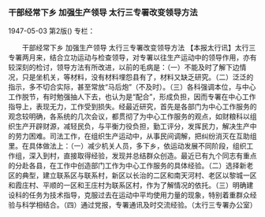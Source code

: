 ### 干部经常下乡  加强生产领导  太行三专署改变领导方法

1947-05-03
第2版()
专栏：

　　干部经常下乡  加强生产领导
    太行三专署改变领导方法
    【本报太行讯】太行三专署两月来，结合立功运动与检查领导，对专署以往生产运动中的领导作用，亦有较深刻的检讨，领导方法有所改进，以前的毛病是：（一）不能及时了解下边情况，只是坐机关，等材料，没有材料埋怨县有了，材料又缺乏研究。（二）泛泛的指示，多不切合实际，甚至常放“马后炮”（不及时）。（三）各科强调本位，与中心工作脱节，有时勉强抽人下去，也认为是“配合”，形成负担，因而专署在中心工作指导上，表现无力，工作受到损失。经最近研究，首先是各部门为中心工作服务的观念较明确，各系统的几次会议，都贯彻了为中心工作服务的观点，如财粮科以组织生产开辟财源，减轻民负，与平衡力役负担，勤工评分，发挥民力，解决生产中的劳力困难。司法工作，在组织生产运动中，从事民间调解，把纠纷消灭在互助组里。在具体做法上：（一）减少机关人员，多下乡，依运动发展不同阶段，组织工作组，深入到村，直接取得经验，发现并总结群众创造。最近已有九个同志有重点的分赴各县，在工作中创造部门工作为中心工作服务的具体经验。（二）选择新老区的典型，建立联系区与联系村，新区以长治的二区和南天河村、老区以黎城一区和霞庄村、平顺的一区和王庄村为联系区村，作为了解情况的依托。（三）明确建设科的任务为技术指导，克服过去在运动中平均使用力量的现象，特别着重群众经验与科学相结合。（四）通过党报，专署通讯及时交流经验。（太行三专署办公室）
